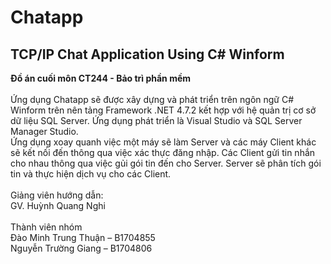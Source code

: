 # Chatapp
TCP/IP Chat Application Using C# Winform
-
<b>Đồ án cuối môn CT244 - Bảo trì phần mềm</b><BR>
<BR>
Ứng dụng Chatapp sẽ được xây dựng và phát triển trên ngôn ngữ C# Winform trên nên tảng Framework .NET 4.7.2 kết hợp với hệ quản trị cơ sở dữ liệu SQL Server. Ứng dụng phát triển là Visual Studio và SQL Server Manager Studio.<BR>
Ứng dụng xoay quanh việc một máy sẽ làm Server và các máy Client khác sẽ kết nối đến thông qua việc xác thực đăng nhập. Các Client gửi tin nhắn cho nhau thông qua việc gủi gói tin đến cho Server. Server sẽ phân tích gói tin và thực hiện dịch vụ cho các Client.<BR>
<BR>
Giảng viên hướng dẫn:<BR>
GV. Huỳnh Quang Nghi<BR>
<BR>
Thành viên nhóm<BR>
Đào Minh Trung Thuận – B1704855<BR>
Nguyễn Trường Giang – B1704806<BR>
